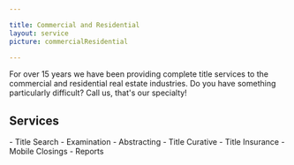 ```yaml
---

title: Commercial and Residential
layout: service
picture: commercialResidential

---
```


For over 15 years we have been providing complete title services to the commercial and residential real estate industries.  Do you have something particularly difficult?  Call us, that's our specialty!

<h2 class="gray">Services</h2>
- Title Search
- Examination
- Abstracting
- Title Curative
- Title Insurance
- Mobile Closings
- Reports